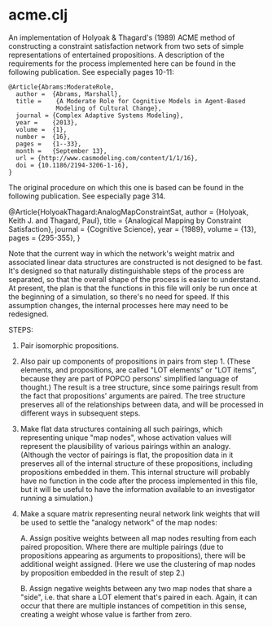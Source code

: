 acme.clj
=======

An implementation of Holyoak & Thagard's (1989) ACME method
of constructing a constraint satisfaction network from two sets
of simple representations of entertained propositions.
A description of the requirements for the process implemented
here can be found in the following publication.  See especially
pages 10-11:

```
@Article{Abrams:ModerateRole,
  author =	{Abrams, Marshall},
  title =    {A Moderate Role for Cognitive Models in Agent-Based
             Modeling of Cultural Change},
  journal =	{Complex Adaptive Systems Modeling},
  year =	{2013},
  volume =	{1},
  number =	{16},
  pages =	{1--33},
  month =	{September 13},
  url =	{http://www.casmodeling.com/content/1/1/16},
  doi =	{10.1186/2194-3206-1-16},
}
```

The original procedure on which this one is based can be found in
the following publication.  See especially page 314.

@Article{HolyoakThagard:AnalogMapConstraintSat,
  author =	{Holyoak, Keith J. and Thagard, Paul},
  title =	{Analogical Mapping by Constraint Satisfaction},
  journal =	{Cognitive Science},
  year =	{1989},
  volume =	{13},
  pages =	{295-355},
}

Note that the current way in which the network's weight matrix and 
associated linear data structures are constructed is not designed
to be fast.  It's designed so that naturally distinguishable steps
of the process are separated, so that the overall shape of the
process is easier to understand.  At present, the plan is that
the functions in this file will only be run once at the beginning
of a simulation, so there's no need for speed.  If this assumption
changes, the internal processes here may need to be redesigned.

STEPS:

1. Pair isomorphic propositions.

2. Also pair up components of propositions in pairs from step 1.
   (These elements, and propositions, are called "LOT elements"
   or "LOT items", because they are part of POPCO persons'
   simplified language of thought.)
   The result is a tree structure, since some pairings result from
   the fact that propositions' arguments are paired.  The tree
   structure preserves all of the relationships between data, and
   will be processed in different ways in subsequent steps.

3. Make flat data structures containing all such pairings, which 
   representing unique "map nodes", whose activation values will 
   represent the plausibility of various pairings within an analogy.
   (Although the vector of pairings is flat, the proposition data
   in it preserves all of the internal structure of these
   propositions, including propositions embedded in them.  This
   internal structure will probably have no function in the code
   after the process implemented in this file, but it will be
   useful to have the information available to an investigator
   running a simulation.)

4. Make a square matrix representing neural network link weights
   that will be used to settle the "analogy network" of the map
   nodes:

    A. Assign positive weights between all map nodes resulting from
       each paired proposition.  Where there are multiple pairings
       (due to propositions appearing as arguments to propositions),
       there will be additional weight assigned.  (Here we use the
       clustering of map nodes by proposition embedded in the result of 
       step 2.)
    
    B. Assign negative weights between any two map nodes that share
       a "side", i.e. that share a LOT element that's paired in each.  Again,
       it can occur that there are multiple instances of competition in
       this sense, creating a weight whose value is farther from zero.

